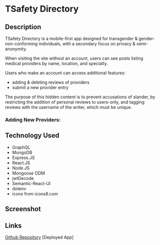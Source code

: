 # TSafety Directory

## Description

TSafety Directory is a mobile-first app designed for transgender & gender-non-conforming individuals, with a secondary focus on privacy & semi-anonymity.

When visiting the site without an account, users can see posts listing medical providers by name, location, and specialty.

Users who make an account can access additional features:
- adding & deleting reviews of providers
- submit a new provider entry

The purpose of this hidden content is to prevent accusations of slander, by restricting the addition of personal reviews to users-only, and tagging reviews with the username of the writer, which must be unique.

### Adding New Providers:

<!-- When entering a new provider, the only required field is 'Provider Name'.  Many professionals may practice in multiple locations, or the user may not know their current whereabouts & specialties.

Upons submission, the page will refresh; if you did not include a name, the post will not appear or be added to the database.
 -->


## Technology Used

- GraphQL
- MongoDB
- Express.JS
- React.JS
- Node.JS
- Mongoose ODM
- jwtDecode
- Semantic-React-UI
- dotenv
- icons from icons8.com




## Screenshot


## Links
[Github Repository](https://github.com/londonlast21/final)
[Deployed App]